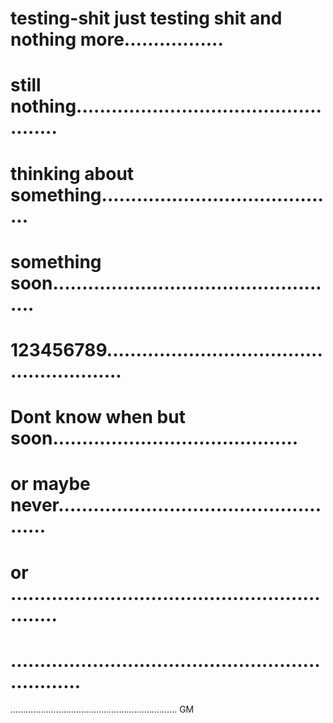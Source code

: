 # testing-shit just testing shit and  nothing more.................
# still nothing..................................................
# thinking about something.........................................
# something soon..................................................
# 123456789........................................................
# Dont know when but soon..........................................
# or maybe never...................................................
# or .............................................................
# .................................................................
..................................................................
GM
